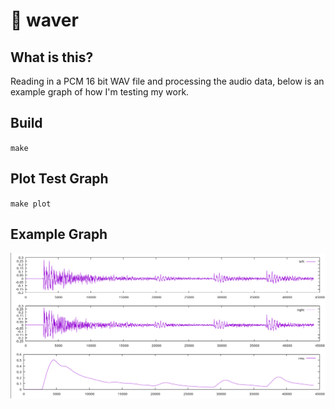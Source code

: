 # 🌊 waver

## What is this?

Reading in a PCM 16 bit WAV file and processing the audio data, below is an example graph of how I'm testing my work.

## Build

`make`

## Plot Test Graph

`make plot`

## Example Graph

![TestGraph](./images/test_graph.png)
